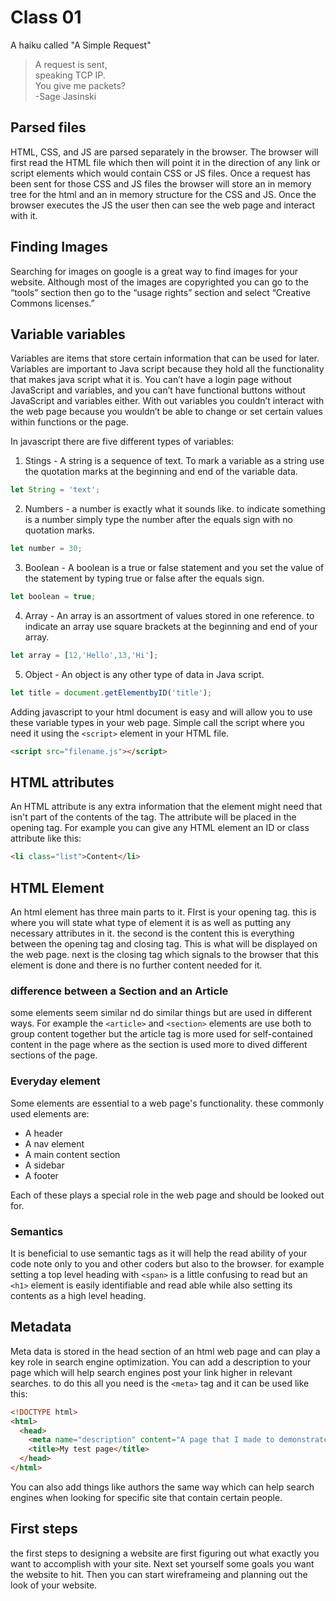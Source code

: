 # Class 01

A haiku called "A Simple Request"
> A request is sent,<br> speaking TCP IP. <br>You give me packets? <br> -Sage Jasinski

## Parsed files

HTML, CSS, and JS are parsed separately in the browser. The browser will first read the HTML file which then will point it in the direction of any link or script elements which would contain CSS or JS files. Once a request has been sent for those CSS and JS files the browser will store an in memory tree for the html and an in memory structure for the CSS and JS. Once the browser executes the JS the user then can see the web page and interact with it.

## Finding Images

Searching for images on google is a great way to find images for your website. Although most of the images are copyrighted you can go to the “tools” section then go to the “usage rights” section and select “Creative Commons licenses.”

## Variable variables

Variables are items that store certain information that can be used for later. Variables are important to Java script because they hold all the functionality that makes java script what it is. You can’t have a login page without JavaScript and variables, and you can’t have functional buttons without JavaScript and variables either. With out variables you couldn’t interact with the web page because you wouldn’t be able to change or set certain values within functions or the page.

In javascript there are five different types of variables:

1. Stings - A string is a sequence of text. To mark a variable as a string use the quotation marks at the beginning and end of the variable data.

```js
let String = 'text';
```

2. Numbers - a number is exactly what it sounds like. to indicate something is a number simply type the number after the equals sign with no quotation marks.

```js
let number = 30;
```

3. Boolean - A boolean is a true or false statement and you set the value of the statement by typing true or false after the equals sign.

```js
let boolean = true;
```

4. Array - An array is an assortment of values stored in one reference. to indicate an array use square brackets at the beginning and end of your array.

```js
let array = [12,'Hello',13,'Hi'];
```

5. Object - An object is any other type of data in Java script.

```js
let title = document.getElementbyID('title');
```

Adding javascript to your html document is easy and will allow you to use these variable types in your web page. Simple call the script where you need it using the `<script>` element in your HTML file.

```html
<script src="filename.js"></script>
```

## HTML attributes

An HTML attribute is any extra information that the element might need that isn't part of the contents of the tag. The attribute will be placed in the opening tag. For example you can give any HTML element an ID or class attribute like this:

```html
<li class="list">Content</li>
```

## HTML Element

An html element has three main parts to it. FIrst is your opening tag. this is where you will state what type of element it is as well as putting any necessary attributes in it. the second is the content this is everything between the opening tag and closing tag. This is what will be displayed on the web page. next is the closing tag which signals to the browser that this element is done and there is no further content needed for it.

### difference between a Section and an Article

some elements seem similar nd do similar things but are used in different ways. For example the `<article>` and `<section>` elements are use both to group content together but the article tag is more used for self-contained content in the page where as the section is used more to dived different sections of the page.

### Everyday element

Some elements are essential to a web page's functionality. these commonly used elements are:

- A header
- A nav element
- A main content section
- A sidebar
- A footer

Each of these plays a special role in the web page and should be looked out for.

### Semantics

It is beneficial to use semantic tags as it will help the read ability of your code note only to you and other coders but also to the browser. for example setting a top level heading with `<span>` is a little confusing to read but an `<h1>` element is easily identifiable and read able while also setting its contents as a high level heading.

## Metadata

Meta data is stored in the head section of an html web page and can play a key role in search engine optimization. You can add a description to your page which will help search engines post your link higher in relevant searches. to do this all you need is the `<meta>` tag and it can be used like this:

```html
<!DOCTYPE html>
<html>
  <head>
    <meta name="description" content="A page that I made to demonstrate making an HTML page">
    <title>My test page</title>
  </head>
</html>
```

You can also add things like authors the same way which can help search engines when looking for specific site that contain certain people.

## First steps

the first steps to designing a website are first figuring out what exactly you want to accomplish with your site. Next set yourself some goals you want the website to hit. Then you can start wireframeing and planning out the look of your website.
